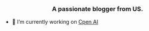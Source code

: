 
<h3 align="center">A passionate blogger from US.</h3>

- 🔭 I’m currently working on [Cpen AI](https://cpen.ai)
